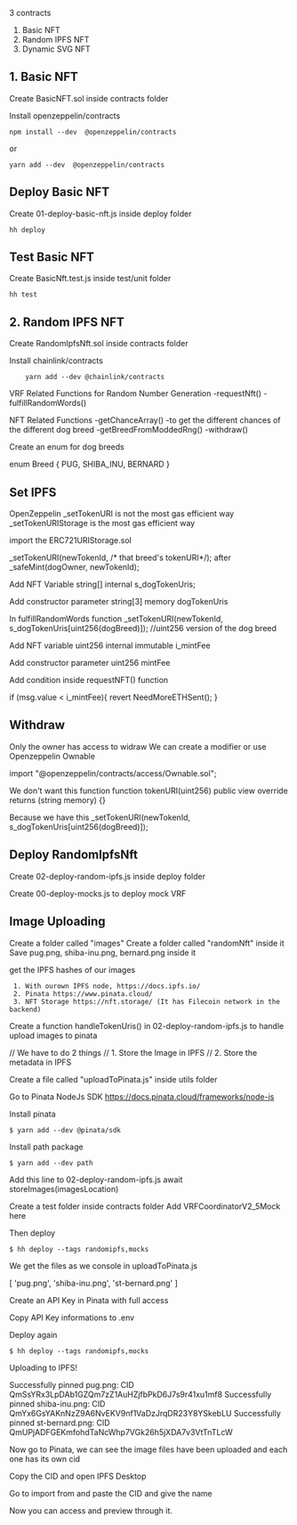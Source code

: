 3 contracts

1. Basic NFT
2. Random IPFS NFT
3. Dynamic SVG NFT

## 1. Basic NFT

Create BasicNFT.sol inside contracts folder

Install openzeppelin/contracts

```
npm install --dev  @openzeppelin/contracts
```
or 

```
yarn add --dev  @openzeppelin/contracts
```

## Deploy Basic NFT
Create 01-deploy-basic-nft.js inside deploy folder

```
hh deploy
```

## Test Basic NFT

Create BasicNft.test.js inside test/unit folder

```
hh test
```

## 2. Random IPFS NFT

Create RandomIpfsNft.sol inside contracts folder

Install chainlink/contracts

```
    yarn add --dev @chainlink/contracts
```

VRF Related Functions for Random Number Generation
    -requestNft()
    -fulfillRandomWords()

NFT Related Functions 
    -getChanceArray() -to get the different chances of the different dog breed
    -getBreedFromModdedRng() 
    -withdraw()

Create an enum for dog breeds    

  enum Breed {
        PUG,
        SHIBA_INU,
        BERNARD
    }

## Set IPFS 

OpenZeppelin _setTokenURI is not the most gas efficient way
_setTokenURIStorage is the most gas efficient way

import the ERC721URIStorage.sol 

_setTokenURI(newTokenId, /* that breed's tokenURI*/); after _safeMint(dogOwner, newTokenId);


Add NFT Variable
string[] internal s_dogTokenUris;

Add constructor parameter
string[3] memory dogTokenUris

In fulfillRandomWords function
_setTokenURI(newTokenId, s_dogTokenUris[uint256(dogBreed)]); //uint256 version of the dog breed

Add NFT variable
uint256 internal immutable i_mintFee

Add constructor parameter
uint256 mintFee 

Add condition inside requestNFT() function

if (msg.value < i_mintFee){
            revert NeedMoreETHSent();
}

## Withdraw
Only the owner has access to widraw
We can create a modifier or use Openzeppelin Ownable

import "@openzeppelin/contracts/access/Ownable.sol";

We don't want this function
function tokenURI(uint256) public view override returns (string memory) {}

Because we have this
_setTokenURI(newTokenId, s_dogTokenUris[uint256(dogBreed)]);

## Deploy RandomIpfsNft

Create 02-deploy-random-ipfs.js inside deploy folder

Create 00-deploy-mocks.js to deploy mock VRF

## Image Uploading

Create a folder called "images"
Create a folder called "randomNft" inside it
Save pug.png, shiba-inu.png, bernard.png inside it

  get the IPFS hashes of our images

     1. With ourown IPFS node, https://docs.ipfs.io/
     2. Pinata https://www.pinata.cloud/
     3. NFT Storage https://nft.storage/ (It has Filecoin network in the backend)

 Create a function handleTokenUris() in 02-deploy-random-ipfs.js to handle upload images to pinata   

   // We have to do 2 things 
    // 1. Store the Image in IPFS
    // 2. Store the metadata in IPFS

 Create a file called "uploadToPinata.js" inside utils folder   

Go to Pinata NodeJs SDK https://docs.pinata.cloud/frameworks/node-js

Install pinata

```
$ yarn add --dev @pinata/sdk
```

Install path package

```
$ yarn add --dev path
```
Add this line to 02-deploy-random-ipfs.js
await storeImages(imagesLocation)

Create a test folder inside contracts folder
Add VRFCoordinatorV2_5Mock here

Then deploy 

```
$ hh deploy --tags randomipfs,mocks
```

We get the files as we console in uploadToPinata.js

[ 'pug.png', 'shiba-inu.png', 'st-bernard.png' ]

Create an API Key in Pinata with full access

Copy API Key informations to .env

Deploy again

```
$ hh deploy --tags randomipfs,mocks
```

Uploading to IPFS!

Successfully pinned pug.png: CID QmSsYRx3LpDAb1GZQm7zZ1AuHZjfbPkD6J7s9r41xu1mf8
Successfully pinned shiba-inu.png: CID QmYx6GsYAKnNzZ9A6NvEKV9nf1VaDzJrqDR23Y8YSkebLU
Successfully pinned st-bernard.png: CID QmUPjADFGEKmfohdTaNcWhp7VGk26h5jXDA7v3VtTnTLcW


Now go to Pinata, we can see the image files have been uploaded and each one has its own cid

Copy the CID and open IPFS Desktop

Go to import from and paste the CID and give the name

Now you can access and preview through it.



